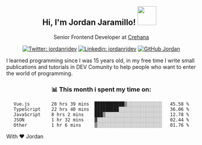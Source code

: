 <div align="center">
<h2 style="margin-right:10px;">Hi, I'm Jordan Jaramillo! <img src="https://media.giphy.com/media/Wj7lNjMNDxSmc/source.gif" width="50" > </h2>

<p>Senior Frontend Developer at <a href="https://www.crehana.com/">Crehana</a></p>

[![Twitter: jordanrjdev](https://img.shields.io/twitter/follow/jordanrjdev?style=social)](https://twitter.com/jordanrjdev)
[![Linkedin: jordanrjdev](https://img.shields.io/badge/-jordanrjdev-blue?style=flat-square&logo=Linkedin&logoColor=white&link=https://www.linkedin.com/in/jordanrjdev/)](https://www.linkedin.com/in/jordanrjdev/)
[![GitHub Jordan](https://img.shields.io/github/followers/jnadroj?label=follow&style=social)](https://github.com/jnadroj)

</div>
I learned programming since I was 15 years old, in my free time I write small publications and tutorials in DEV Comunity to help people who want to enter the world of programming.

<div align="center">

### 📊 **This month i spent my time on:**

<!--START_SECTION:waka-->

```text
Vue.js        28 hrs 39 mins  ███████████▒░░░░░░░░░░░░░   45.58 %
TypeScript    22 hrs 40 mins  █████████░░░░░░░░░░░░░░░░   36.06 %
JavaScript    8 hrs 2 mins    ███▒░░░░░░░░░░░░░░░░░░░░░   12.78 %
JSON          1 hr 32 mins    ▓░░░░░░░░░░░░░░░░░░░░░░░░   02.44 %
Other         1 hr 6 mins     ▒░░░░░░░░░░░░░░░░░░░░░░░░   01.76 %
```

<!--END_SECTION:waka-->

</div>

With ❤️ Jordan
